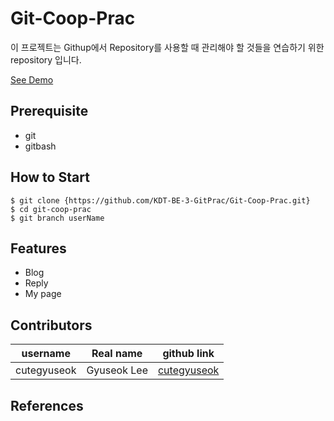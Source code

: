 # Git-Coop-Prac

이 프로젝트는 Githup에서 Repository를 사용할 때 관리해야 할 것들을 연습하기 위한 repository 입니다.

[See Demo](https://github.com/KDT-BE-3-GitPrac/Git-Coop-Prac)

## Prerequisite

- git
- gitbash


## How to Start

```shell
$ git clone {https://github.com/KDT-BE-3-GitPrac/Git-Coop-Prac.git}
$ cd git-coop-prac
$ git branch userName
```
## Features

- Blog
- Reply
- My page

## Contributors
|username|Real name|github link|
|:--:|:--:|:--:|
|cutegyuseok|Gyuseok Lee|[cutegyuseok](https://github.com/cutegyuseok)|

## References

